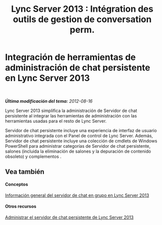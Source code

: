 ﻿---
title: "Lync Server 2013 : Intégration des outils de gestion de conversation perm."
TOCTitle: Integración de herramientas de administración de chat persistente
ms:assetid: 5231aec7-5046-4052-800b-3b63806b9558
ms:mtpsurl: https://technet.microsoft.com/es-es/library/JJ688057(v=OCS.15)
ms:contentKeyID: 49889085
ms.date: 01/07/2017
mtps_version: v=OCS.15
ms.translationtype: HT
---

# Integración de herramientas de administración de chat persistente en Lync Server 2013

 

_**Última modificación del tema:** 2012-08-16_

Lync Server 2013 simplifica la administración de Servidor de chat persistente al integrar las herramientas de administración con las herramientas usadas para el resto de Lync Server.

Servidor de chat persistente incluye una experiencia de interfaz de usuario administrativo integrada con el Panel de control de Lync Server. Además, Servidor de chat persistente incluye una colección de cmdlets de Windows PowerShell para administrar categorías de Servidor de chat persistente, salones (incluida la eliminación de salones y la depuración de contenido obsoleto) y complementos .

## Vea también

#### Conceptos

[Información general del servidor de chat en grupo en Lync Server 2013](lync-server-2013-overview-of-persistent-chat-server.md)  

#### Otros recursos

[Administrar el servidor de chat persistente de Lync Server 2013](managing-lync-server-2013-persistent-chat-server.md)

